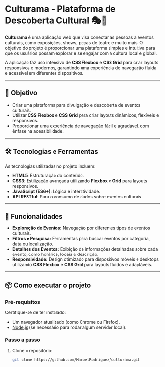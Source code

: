 # Culturama - Plataforma de Descoberta Cultural 🎭🎨

**Culturama** é uma aplicação web que visa conectar as pessoas a eventos culturais, como exposições, shows, peças de teatro e muito mais. O objetivo do projeto é proporcionar uma plataforma simples e intuitiva para que os usuários possam explorar e se engajar com a cultura local e global.

A aplicação faz uso intensivo de **CSS Flexbox** e **CSS Grid** para criar layouts responsivos e modernos, garantindo uma experiência de navegação fluida e acessível em diferentes dispositivos.

---

## 🎯 Objetivo

- Criar uma plataforma para divulgação e descoberta de eventos culturais.
- Utilizar **CSS Flexbox** e **CSS Grid** para criar layouts dinâmicos, flexíveis e responsivos.
- Proporcionar uma experiência de navegação fácil e agradável, com ênfase na acessibilidade.

---

## 🛠️ Tecnologias e Ferramentas

As tecnologias utilizadas no projeto incluem:
- **HTML5**: Estruturação do conteúdo.
- **CSS3**: Estilização avançada utilizando **Flexbox** e **Grid** para layouts responsivos.
- **JavaScript (ES6+)**: Lógica e interatividade.
- **API RESTful**: Para o consumo de dados sobre eventos culturais.

---

## 🚀 Funcionalidades

- **Exploração de Eventos:** Navegação por diferentes tipos de eventos culturais.
- **Filtros e Pesquisa:** Ferramentas para buscar eventos por categoria, data ou localização.
- **Detalhes dos Eventos:** Exibição de informações detalhadas sobre cada evento, como horários, locais e descrição.
- **Responsividade:** Design otimizado para dispositivos móveis e desktops utilizando **CSS Flexbox** e **CSS Grid** para layouts fluidos e adaptáveis.

---

## 📦 Como executar o projeto

### Pré-requisitos

Certifique-se de ter instalado:
- Um navegador atualizado (como Chrome ou Firefox).
- [Node.js](https://nodejs.org/) (se necessário para rodar algum servidor local).

### Passo a passo

1. Clone o repositório:
   ```bash
   git clone https://github.com/ManoelRodriguez/culturama.git
